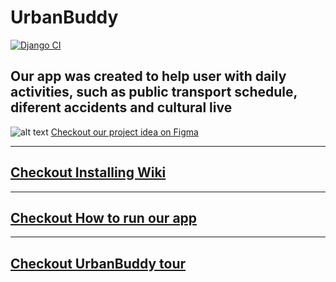 # UrbanBuddy
[![Django CI](https://github.com/v1cttorr/hackathon-zst-2025/actions/workflows/django.yml/badge.svg)](https://github.com/v1cttorr/hackathon-zst-2025/actions/workflows/django.yml)
## Our app was created to help user with daily activities, such as public transport schedule, diferent accidents and cultural live
![alt text](https://github.com/v1cttorr/hackathon-zst-2025/blob/main/main_view.png "Main view")
[Checkout our project idea on Figma](https://www.figma.com/design/krkFYbeqkRrvrePb9t2kul/Untitled?node-id=284-199&p=f)


___
## [Checkout Installing Wiki](https://github.com/v1cttorr/hackathon-zst-2025/wiki/%231-Instaling)
___

## [Checkout How to run our app](https://github.com/v1cttorr/hackathon-zst-2025/wiki/%232-Running-app)
___

## [Checkout UrbanBuddy tour](https://github.com/v1cttorr/hackathon-zst-2025/wiki/%233-App-tour)
